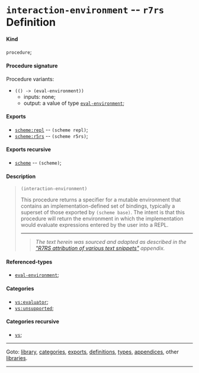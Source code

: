 

<a id='definition__r7rs__interaction-environment'></a>

# `interaction-environment` -- `r7rs` Definition


<a id='definition__r7rs__interaction-environment__kind'></a>

#### Kind

`procedure`;


<a id='definition__r7rs__interaction-environment__procedure-signature'></a>

#### Procedure signature

Procedure variants:
 * `(() -> (eval-environment))`
   * inputs: none;
   * output: a value of type [`eval-environment`](../../r7rs/types/eval-environment.md#type__r7rs__eval-environment);


<a id='definition__r7rs__interaction-environment__exports'></a>

#### Exports

 * [`scheme:repl`](../../r7rs/exports/scheme_3a_repl.md#export__r7rs__scheme_3a_repl) -- `(scheme repl)`;
 * [`scheme:r5rs`](../../r7rs/exports/scheme_3a_r5rs.md#export__r7rs__scheme_3a_r5rs) -- `(scheme r5rs)`;


<a id='definition__r7rs__interaction-environment__exports-recursive'></a>

#### Exports recursive

 * [`scheme`](../../r7rs/exports/scheme.md#export__r7rs__scheme) -- `(scheme)`;


<a id='definition__r7rs__interaction-environment__description'></a>

#### Description

> ````
> (interaction-environment)
> ````
> 
> 
> This procedure returns a specifier for a mutable environment that contains an
> implementation-defined set of bindings, typically a superset of
> those exported by `(scheme base)`.  The intent is that this procedure
> will return the environment in which the implementation would evaluate
> expressions entered by the user into a REPL.
> 
> 
> ----
> > *The text herein was sourced and adapted as described in the ["R7RS attribution of various text snippets"](../../r7rs/appendices/attribution.md#appendix__r7rs__attribution) appendix.*


<a id='definition__r7rs__interaction-environment__referenced-types'></a>

#### Referenced-types

 * [`eval-environment`](../../r7rs/types/eval-environment.md#type__r7rs__eval-environment);


<a id='definition__r7rs__interaction-environment__categories'></a>

#### Categories

 * [`vs:evaluator`](../../r7rs/categories/vs_3a_evaluator.md#category__r7rs__vs_3a_evaluator);
 * [`vs:unsupported`](../../r7rs/categories/vs_3a_unsupported.md#category__r7rs__vs_3a_unsupported);


<a id='definition__r7rs__interaction-environment__categories-recursive'></a>

#### Categories recursive

 * [`vs`](../../r7rs/categories/vs.md#category__r7rs__vs);

----

Goto: [library](../../r7rs/_index.md#library__r7rs), [categories](../../r7rs/categories/_index.md#toc__r7rs__categories), [exports](../../r7rs/exports/_index.md#toc__r7rs__exports), [definitions](../../r7rs/definitions/_index.md#toc__r7rs__definitions), [types](../../r7rs/types/_index.md#toc__r7rs__types), [appendices](../../r7rs/appendices/_index.md#toc__r7rs__appendices), other [libraries](../../_libraries.md#toc__libraries).

----

